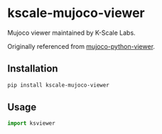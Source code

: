 # kscale-mujoco-viewer

Mujoco viewer maintained by K-Scale Labs.

Originally referenced from [mujoco-python-viewer](https://github.com/gaolongsen/mujoco-python-viewer).

## Installation

```bash
pip install kscale-mujoco-viewer
```

## Usage

```python
import ksviewer
```

